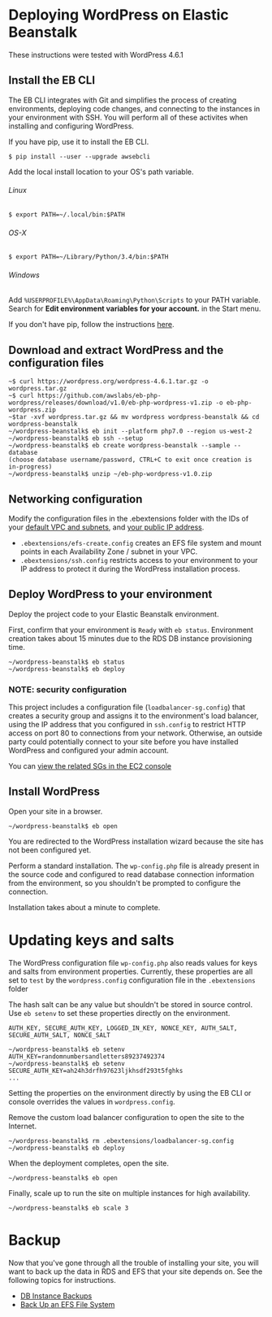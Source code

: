 # Deploying WordPress on Elastic Beanstalk
These instructions were tested with WordPress 4.6.1

## Install the EB CLI

The EB CLI integrates with Git and simplifies the process of creating environments, deploying code changes, and connecting to the instances in your environment with SSH. You will perform all of these activites when installing and configuring WordPress.

If you have pip, use it to install the EB CLI.

```Shell
$ pip install --user --upgrade awsebcli
```

Add the local install location to your OS's path variable.

###### Linux
```Shell
$ export PATH=~/.local/bin:$PATH
```
###### OS-X
```Shell
$ export PATH=~/Library/Python/3.4/bin:$PATH
```
###### Windows
Add `%USERPROFILE%\AppData\Roaming\Python\Scripts` to your PATH variable. Search for **Edit environment variables for your account.** in the Start menu.

If you don't have pip, follow the instructions [here](http://docs.aws.amazon.com/elasticbeanstalk/latest/dg/eb-cli3-install.html).

## Download and extract WordPress and the configuration files

```
~$ curl https://wordpress.org/wordpress-4.6.1.tar.gz -o wordpress.tar.gz
~$ curl https://github.com/awslabs/eb-php-wordpress/releases/download/v1.0/eb-php-wordpress-v1.zip -o eb-php-wordpress.zip
~$tar -xvf wordpress.tar.gz && mv wordpress wordpress-beanstalk && cd wordpress-beanstalk
~/wordpress-beanstalk$ eb init --platform php7.0 --region us-west-2
~/wordpress-beanstalk$ eb ssh --setup
~/wordpress-beanstalk$ eb create wordpress-beanstalk --sample --database
(choose database username/password, CTRL+C to exit once creation is in-progress)
~/wordpress-beanstalk$ unzip ~/eb-php-wordpress-v1.0.zip
```

## Networking configuration
Modify the configuration files in the .ebextensions folder with the IDs of your [default VPC and subnets](https://console.aws.amazon.com/vpc/home#subnets:filter=default), and [your public IP address](https://www.google.com/search?q=what+is+my+ip). 

 - `.ebextensions/efs-create.config` creates an EFS file system and mount points in each Availability Zone / subnet in your VPC.
 - `.ebextensions/ssh.config` restricts access to your environment to your IP address to protect it during the WordPress installation process.

## Deploy WordPress to your environment
Deploy the project code to your Elastic Beanstalk environment. 

First, confirm that your environment is `Ready` with `eb status`. Environment creation takes about 15 minutes due to the RDS DB instance provisioning time.

```
~/wordpress-beanstalk$ eb status
~/wordpress-beanstalk$ eb deploy
```

### NOTE: security configuration

This project includes a configuration file (`loadbalancer-sg.config`) that creates a security group and assigns it to the environment's load balancer, using the IP address that you configured in `ssh.config` to restrict HTTP access on port 80 to connections from your network. Otherwise, an outside party could potentially connect to your site before you have installed WordPress and configured your admin account.

You can [view the related SGs in the EC2 console](https://console.aws.amazon.com/ec2/v2/home#SecurityGroups:search=wordpress-beanstalk)

## Install WordPress

Open your site in a browser.

```
~/wordpress-beanstalk$ eb open
```

You are redirected to the WordPress installation wizard because the site has not been configured yet.

Perform a standard installation. The `wp-config.php` file is already present in the source code and configured to read database connection information from the environment, so you shouldn't be prompted to configure the connection.

Installation takes about a minute to complete.

# Updating keys and salts

The WordPress configuration file `wp-config.php` also reads values for keys and salts from environment properties. Currently, these properties are all set to `test` by the `wordpress.config` configuration file in the `.ebextensions` folder

The hash salt can be any value but shouldn't be stored in source control. Use `eb setenv` to set these properties directly on the environment.

    AUTH_KEY, SECURE_AUTH_KEY, LOGGED_IN_KEY, NONCE_KEY, AUTH_SALT, SECURE_AUTH_SALT, NONCE_SALT

```
~/wordpress-beanstalk$ eb setenv AUTH_KEY=randomnumbersandletters89237492374
~/wordpress-beanstalk$ eb setenv SECURE_AUTH_KEY=ah24h3drfh97623ljkhsdf293t5fghks
...
```

Setting the properties on the environment directly by using the EB CLI or console overrides the values in `wordpress.config`.

Remove the custom load balancer configuration to open the site to the Internet.
```
~/wordpress-beanstalk$ rm .ebextensions/loadbalancer-sg.config
~/wordpress-beanstalk$ eb deploy
```

When the deployment completes, open the site.
```
~/wordpress-beanstalk$ eb open
```

Finally, scale up to run the site on multiple instances for high availability.
```
~/wordpress-beanstalk$ eb scale 3
```

# Backup

Now that you've gone through all the trouble of installing your site, you will want to back up the data in RDS and EFS that your site depends on. See the following topics for instructions.

 - [DB Instance Backups](http://docs.aws.amazon.com/AmazonRDS/latest/UserGuide/Overview.BackingUpAndRestoringAmazonRDSInstances.html)
 - [Back Up an EFS File System](http://docs.aws.amazon.com/efs/latest/ug/efs-backup.html)